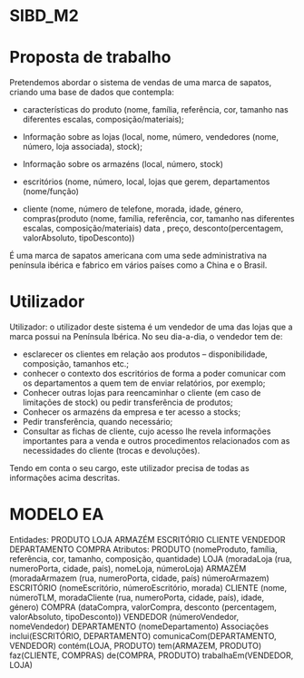 # SIBD_M2
# Proposta de trabalho
Pretendemos abordar o sistema de vendas de uma marca de sapatos, criando uma base de dados que contempla:

- características do produto (nome, família, referência, cor, tamanho nas diferentes escalas, composição/materiais);

- Informação sobre as lojas (local, nome, número, vendedores (nome, número, loja associada), stock);

- Informação sobre os armazéns (local, número, stock)

- escritórios (nome, número, local, lojas que gerem, departamentos (nome/função)

- cliente (nome, número de telefone, morada, idade, género, compras(produto (nome, família, referência, cor, tamanho nas diferentes escalas, composição/materiais) data , preço, desconto(percentagem, valorAbsoluto, tipoDesconto))

É uma marca de sapatos americana com uma sede administrativa na península ibérica e fabrico em vários países como a China e o Brasil.

# Utilizador

Utilizador: o utilizador deste sistema é um vendedor de uma das lojas que a marca possui na Península Ibérica. No seu dia-a-dia, o vendedor tem de:
-	esclarecer os clientes em relação aos produtos – disponibilidade, composição, tamanhos etc.; 
-	conhecer o contexto dos escritórios de forma a poder comunicar com os departamentos a quem tem de enviar relatórios, por exemplo;
-	Conhecer outras lojas para reencaminhar o cliente (em caso de limitações de stock) ou pedir transferência de produtos;
-	Conhecer os armazéns da empresa e ter acesso a stocks;
-	Pedir transferência, quando necessário;
-	Consultar as fichas de cliente, cujo acesso lhe revela informações importantes para a venda e outros procedimentos relacionados com as necessidades do cliente (trocas e devoluções).   





Tendo em conta o seu cargo, este utilizador precisa de todas as informações acima descritas. 


# MODELO EA


Entidades: 
PRODUTO
LOJA
ARMAZÉM
ESCRITÓRIO
CLIENTE 
VENDEDOR
DEPARTAMENTO
COMPRA
Atributos:
PRODUTO (nomeProduto, família, referência, cor, tamanho, composição, quantidade)
LOJA (moradaLoja (rua, numeroPorta, cidade, país), nomeLoja, númeroLoja)
ARMAZÉM (moradaArmazem (rua, numeroPorta, cidade, país) númeroArmazem)
ESCRITÓRIO (nomeEscritório, númeroEscritório, morada)
CLIENTE (nome, númeroTLM, moradaCliente (rua, numeroPorta, cidade, país), idade, género)
COMPRA (dataCompra, valorCompra, desconto (percentagem, valorAbsoluto, tipoDesconto))
VENDEDOR (númeroVendedor, nomeVendedor)
DEPARTAMENTO (nomeDepartamento)
Associações
inclui(ESCRITÓRIO, DEPARTAMENTO) 
comunicaCom(DEPARTAMENTO, VENDEDOR)
contém(LOJA, PRODUTO)
tem(ARMAZEM, PRODUTO)
faz(CLIENTE, COMPRAS)
de(COMPRA, PRODUTO)
trabalhaEm(VENDEDOR, LOJA)

